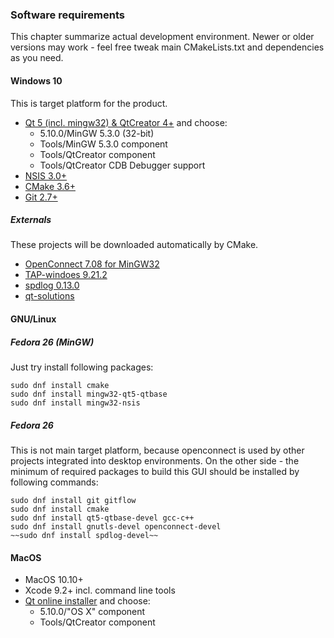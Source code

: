 ### Software requirements
This chapter summarize actual development environment. Newer or older versions may work - feel free tweak main CMakeLists.txt and dependencies as you need.

#### Windows 10
This is target platform for the product.

- [Qt 5 (incl. mingw32) & QtCreator 4+](http://download.qt.io/official_releases/online_installers/qt-unified-windows-x86-online.exe) and choose:
    - 5.10.0/MinGW 5.3.0 (32-bit)
    - Tools/MinGW 5.3.0 component
    - Tools/QtCreator component
    - Tools/QtCreator CDB Debugger support
- [NSIS 3.0+](http://nsis.sourceforge.net/Main_Page)
- [CMake 3.6+](https://cmake.org/)
- [Git 2.7+](https://git-scm.com/)

##### Externals

These projects will be downloaded automatically by CMake.

- [OpenConnect 7.08 for MinGW32](https://github.com/horar/openconnect/releases/tag/v7.08)
- [TAP-windoes 9.21.2](https://openvpn.net/index.php/open-source/downloads.html)
- [spdlog 0.13.0](https://github.com/gabime/spdlog)
- [qt-solutions](https://github.com/qtproject/qt-solutions.git)


#### GNU/Linux
##### Fedora 26 (MinGW)
Just try install following packages:

    sudo dnf install cmake
    sudo dnf install mingw32-qt5-qtbase
    sudo dnf install mingw32-nsis

##### Fedora 26
This is not main target platform, because openconnect is used by other projects integrated into desktop environments. On the other side - the minimum of required packages to build this GUI should be installed by following commands:

    sudo dnf install git gitflow
    sudo dnf install cmake
    sudo dnf install qt5-qtbase-devel gcc-c++
    sudo dnf install gnutls-devel openconnect-devel
    ~~sudo dnf install spdlog-devel~~

#### MacOS
- MacOS 10.10+
- Xcode 9.2+ incl. command line tools
- [Qt online installer](http://download.qt.io/official_releases/online_installers/qt-unified-mac-x64-online.dmg) and choose:
    - 5.10.0/"OS X" component
    - Tools/QtCreator component

